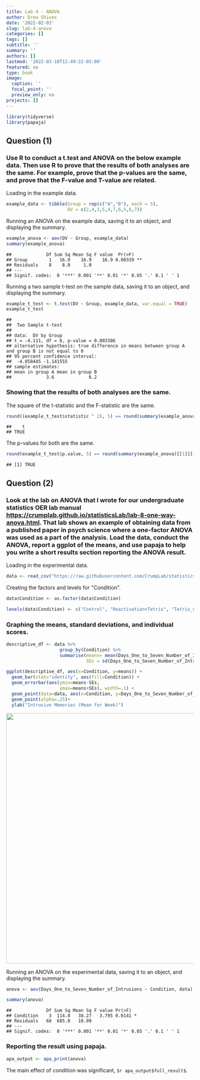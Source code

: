 ```yaml
---
title: Lab 4 - ANOVA
author: Drew Shives
date: '2022-02-03'
slug: lab-4-anova
categories: []
tags: []
subtitle: ''
summary: ''
authors: []
lastmod: '2022-03-10T12:49:22-05:00'
featured: no
type: book
image:
  caption: ''
  focal_point: ''
  preview_only: no
projects: []
---
```






```r
library(tidyverse)
library(papaja)
```

## Question (1) 

### Use R to conduct a t.test and ANOVA on the below example data. Then use R to prove that the results of both analyses are the same. For example, prove that the p-values are the same, and prove that the F-value and T-value are related.

Loading in the example data.


```r
example_data <- tibble(Group = rep(c("A","B"), each = 5),
                       DV = c(2,4,3,5,4,7,6,5,6,7))
```

Running an ANOVA on the example data, saving it to an object, and displaying the summary.


```r
example_anova <- aov(DV ~ Group, example_data)
summary(example_anova)
```

```
##             Df Sum Sq Mean Sq F value  Pr(>F)   
## Group        1   16.9    16.9    16.9 0.00339 **
## Residuals    8    8.0     1.0                   
## ---
## Signif. codes:  0 '***' 0.001 '**' 0.01 '*' 0.05 '.' 0.1 ' ' 1
```

Running a two sample t-test on the sample data, saving it to an object, and displaying the summary.


```r
example_t_test <- t.test(DV ~ Group, example_data, var.equal = TRUE)
example_t_test
```

```
## 
## 	Two Sample t-test
## 
## data:  DV by Group
## t = -4.111, df = 8, p-value = 0.003386
## alternative hypothesis: true difference in means between group A and group B is not equal to 0
## 95 percent confidence interval:
##  -4.058445 -1.141555
## sample estimates:
## mean in group A mean in group B 
##             3.6             6.2
```

### Showing that the results of both analyses are the same.

The square of the t-statistic and the F-statistic are the same.


```r
round((example_t_test$statistic ^ 2), 5) == round(summary(example_anova)[[1]][1, 4], 5)
```

```
##    t 
## TRUE
```

The p-values for both are the same.


```r
round(example_t_test$p.value, 5) == round(summary(example_anova)[[1]][1, 5], 5)
```

```
## [1] TRUE
```

## Question (2)

### Look at the lab on ANOVA that I wrote for our undergraduate statistics OER lab manual https://crumplab.github.io/statisticsLab/lab-8-one-way-anova.html. That lab shows an example of obtaining data from a published paper in psych science where a one-factor ANOVA was used as a part of the analysis. Load the data, conduct the ANOVA, report a ggplot of the means, and use papaja to help you write a short results section reporting the ANOVA result.

Loading in the experimental data.


```r
data <- read_csv("https://raw.githubusercontent.com/CrumpLab/statisticsLab/master/data/Jamesetal2015Experiment2.csv")
```

Creating the factors and levels for "Condition".


```r
data$Condition <- as.factor(data$Condition)

levels(data$Condition) <- c("Control", "Reactivation+Tetris", "Tetris_only", "Reactivation_only")
```

### Graphing the means, standard deviations, and individual scores.


```r
descriptive_df <- data %>% 
                    group_by(Condition) %>% 
                    summarise(means= mean(Days_One_to_Seven_Number_of_Intrusions),
                              SEs = sd(Days_One_to_Seven_Number_of_Intrusions)/sqrt(length(Days_One_to_Seven_Number_of_Intrusions)))

ggplot(descriptive_df, aes(x=Condition, y=means)) + 
  geom_bar(stat="identity", aes(fill=Condition)) + 
  geom_errorbar(aes(ymin=means-SEs,               
                    ymax=means+SEs), width=.1) +
  geom_point(data=data, aes(x=Condition, y=Days_One_to_Seven_Number_of_Intrusions), alpha=.5)+
  geom_point(alpha=.25)+
  ylab("Intrusive Memories (Mean for Week)")
```

<img src="/courses/PSYC7709G/Lab4_files/figure-html/unnamed-chunk-9-1.png" width="672" />

Running an ANOVA on the experimental data, saving it to an object, and displaying the summary.


```r
anova <- aov(Days_One_to_Seven_Number_of_Intrusions ~ Condition, data)

summary(anova)
```

```
##             Df Sum Sq Mean Sq F value Pr(>F)  
## Condition    3  114.8   38.27   3.795 0.0141 *
## Residuals   68  685.8   10.09                 
## ---
## Signif. codes:  0 '***' 0.001 '**' 0.01 '*' 0.05 '.' 0.1 ' ' 1
```

### Reporting the result using papaja.


```r
apa_output <- apa_print(anova)
```

The main effect of condition was significant, `$r apa_output$full_result$`. 

